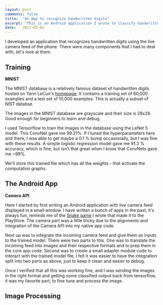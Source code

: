 ```yaml
---
layout: post
comments: false
title:  "An App to recognize handwritten digits"
excerpt: "This is an Android application I wrote to classify handwritten digits with the help of the MNIST dataset and ConvNets."
date:   2017-03-01
---
```



I developed an application that recognizes handwritten digits using the live camera feed of the phone. There were many components that I had to deal with, let's look at them.

## Training

**MNIST**

The MNIST database is a relatively famous dataset of handwritten digits hosted on Yann LeCun's [homepage](http://http://yann.lecun.com/exdb/mnist/).
It contains a training set of 60,000 examples and a test set of 10,000 examples. This is actually a subset of NIST databse. 

The images in the MNIST database are grayscale and their size is 28x28. Good enough for beginners to learn and debug.

I used Tensorflow to train the images in the database using the LeNet 5 model. This ConvNet gave me 99.21%. If I tuned the hyperparameters here and there, I was able to get maybe a 0.1 % bump occasionally, but I was fine with these results. A simple logistic regression model gave me 91.3 % accuracy, which is fine, but isn't that great when I know that ConvNets gave me ~99%.

We'll store this trained file which has all the weights - that activate the computation graphs.


## The Android App

**Camera API**

Here I started by first writing an Android application with live camera feed displayed in a small window. I have written a bunch of apps in the past, it's always fun, reminds me of the [Snake game](https://goo.gl/UJRkrp) I wrote that made it to the PlayStore. The camera part was a little tricky due to the alignments and integration of the Camera API into my native app code.

Next up was to integrate the incoming camera feed and give them as inputs to the trained model. There were two parts to this. One was to translate the incoming feed into images and their respective formats and to prep them in the core app code. Second was to create a small adapter module code to interact with the trained model file. I felt it was easier to have the integration split into two parts as above, just to keep it clean and easier to debug.

Once I verified that all this was working fine, and I was sending the images in the right format and getting some classified output back from tensorflow, it was my favorite part, to fine tune and process the image.

## Image Processing


